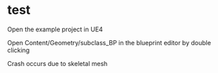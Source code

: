 # test

Open the example project in UE4

Open Content/Geometry/subclass_BP in the blueprint editor by double clicking

Crash occurs due to skeletal mesh
